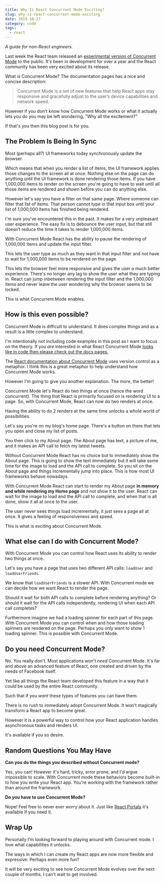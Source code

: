 ```yaml
---
title: Why Is React Concurrent Mode Exciting?
slug: why-is-react-concurrent-mode-exciting
date: 2019-10-27
category: code
tags:
  - react
---
```


_A guide for non-React engineers._

Last week the React team released an [experimental version of Concurrent Mode](https://reactjs.org/docs/concurrent-mode-intro.html) to the public. It's been in development for over a year and the React community has been very excited about its release.

What is Concurrent Mode? The documentation pages has a nice and concise description:

> Concurrent Mode is a set of new features that help React apps stay responsive and gracefully adjust to the user’s device capabilities and network speed.

However if you don't know how Concurrent Mode works or what it actually lets you do you may be left wondering, "Why all the excitement?"

If that's you then this blog post is for you.

## The Problem Is Being In Sync

Most (perhaps all?) UI frameworks today synchronously update the browser.

Which means that when you render a list of items, the UI framework applies those changes to the screen all at once. Nothing else on the page can do anything until the UI framework is done rendering those items. If you have 1,000,000 items to render on the screen you're going to have to wait until all those items are rendered and shown before you can do anything else.

However let's say you have a filter on that same page. Where someone can filter that list of items. That person cannot type in that input box until your list of 1,000,000 items has finished being rendered.

I'm sure you've encountered this in the past. It makes for a very unpleasant user experience. The easy fix is to debounce the user input, but that still doesn't reduce the time it takes to render 1,000,000 items.

With Concurrent Mode React has the ability to pause the rendering of 1,000,000 items and update the input filter.

This lets the user type as much as they want in that input filter and not have to wait for 1,000,000 items to be rendered on the page.

This lets the browser feel more responsive and gives the user a much better experience. There's no longer any lag to show the user what they are typing in. React can jump inbetween rendering the input filter and the 1,000,000 items and never leave the user wondering why the browser seems to be locked.

This is what Concurrent Mode enables.

## How is this even possible?

Concurrent Mode is difficult to understand. It does complex things and as a result is a little complex to understand.

I'm intentionally not including code examples in this post as I want to focus on the theory. If you _are_ interested in what React Concurrent Mode [looks like in code then please check out the docs pages.](https://reactjs.org/docs/concurrent-mode-suspense.html#what-is-suspense-exactly)

The [React documentation about Concurrent Mode](https://reactjs.org/docs/concurrent-mode-intro.html#blocking-vs-interruptible-rendering) uses version control as a metaphor. I think this is a great metaphor to help understand how Concurrent Mode works.

However I'm going to give you another explanation. The more, the better!

Concurrent Mode let's React do two things at once (hence the word concurrent). The thing that React is primarily focused on is rendering UI to a page. So, with Concurrent Mode, React can now do two renders at once.

Having the ability to do 2 renders at the same time unlocks a whole world of possibilities.

Let's say you're on my blog's home page. There's a button on there that lets you open and close my list of posts.

You then click to my About page. The About page has text, a picture of me, and it makes an API call to fetch my latest tweets.

Without Concurrent Mode React has no choice but to immediately show the About page. This is going to show the text immediately but it will take some time for the image to load and the API call to complete. So you sit on the About page and things incrementally jump into place. This is how most UI frameworks behave nowadays.

With Concurrent Mode React can start to render my About page **in memory and while rendering my Home page** and not show it to the user. React can wait for the image to load and the API call to complete, and when that is all done, show it all at once to the user.

The user never sees things load incrementally, it just sees a page all at once. It gives a feeling of responsiveness and speed.

This is what is exciting about Concurrent Mode.

## What else can I do with Concurrent Mode?

With Concurrent Mode you can control how React uses its ability to render two things at once.

Let's say you have a page that uses two different API calls: `loadUser` and `loadUserFriends`.

We know that `loadUserFriends` is a slower API. With Concurrent mode we can decide how we want React to render the page.

Should it wait for both API calls to complete before rendering anything? Or should it wait for the API calls independently, rendering UI when each API call completes?

Furthermore imagine we had a loading spinner for each part of this page. With Concurrent Mode you can control when and how those loading spinners are rendered on the page. Perhaps you only want to show 1 loading spinner. This is possible with Concurrent Mode.

## Do you need Concurrent Mode?

No. You really don't. Most applications won't _need_ Concurrent Mode. It's far and above an advanced feature of React, one created and driven by the needs of Facebook itself.

Yet like all things the React team developed this feature in a way that it _could_ be used by the entire React community.

Such that if you _want_ these types of features you can have them.

There is no rush to immediately adopt Concurrent Mode. It won't magically transform a React app to become great.

However it is a powerful way to control how your React application handles asynchronous tasks and renders UI.

It's available if you so desire.

## Random Questions You May Have

**Can you do the things you described without Concurrent mode?**

Yes, you can! However it's hard, tricky, error prone, and I'd argue impossible to scale. With Concurrent mode these behaviors become built-in to how you write your React app. You're working with the framework rather than around the framework.

**Do you have to use Concurrent Mode?**

Nope! Feel free to never ever worry about it. Just like [React Portals](https://reactjs.org/docs/portals.html) it's available if you need it.

## Wrap Up

Personally I'm looking forward to playing around with Concurrent mode. I love what capabilities it unlocks.

The ways in which I can create my React apps are now more flexible and expressive. Perhaps even more fun?

It will be very exciting to see how Concurrent Mode evolves over the next couple of months. I can't wait to get involved.
